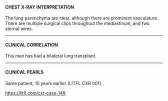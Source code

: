 #### CHEST X-RAY INTERPRETATION
The lung parenchyma are clear, although there are prominent vasculature. There are multiple surgical clips throughout the mediastinum, and two sternal wires.

---------------
#### CLINICAL CORRELATION
This man has had a bilateral lung transplant.

---------------
#### CLINICAL PEARLS
Same patient, 10 years earlier [LITFL CXR 001]


<https://litfl.com/cxr-case-148>